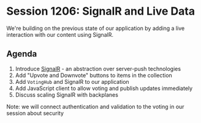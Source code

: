 # Session 1206: SignalR and Live Data

We're building on the previous state of our application by adding a live interaction with our content using SignalR.

## Agenda

1. Introduce [SignalR](https://docs.microsoft.com/aspnet/core/signalr/introduction) - an abstraction over server-push technologies
1. Add "Upvote and Downvote" buttons to items in the collection
1. Add `VotingHub` and SignalR to our application
1. Add JavaScript client to allow voting and publish updates immediately
1. Discuss scaling SignalR with backplanes

Note: we will connect authentication and validation to the voting in our session about security